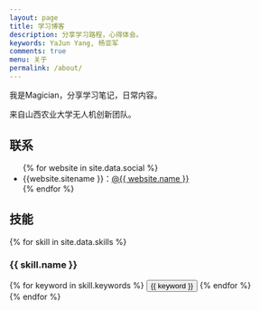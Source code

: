 ```yaml
---
layout: page
title: 学习博客
description: 分享学习路程，心得体会。
keywords: YaJun Yang, 杨亚军
comments: true
menu: 关于
permalink: /about/
---
```


我是Magician，分享学习笔记，日常内容。

来自山西农业大学无人机创新团队。


## 联系

<ul>
{% for website in site.data.social %}
<li>{{website.sitename }}：<a href="{{ website.url }}" target="_blank">@{{ website.name }}</a></li>
{% endfor %}
</ul>


## 技能

{% for skill in site.data.skills %}
### {{ skill.name }}
<div class="btn-inline">
{% for keyword in skill.keywords %}
<button class="btn btn-outline" type="button">{{ keyword }}</button>
{% endfor %}
</div>
{% endfor %}
